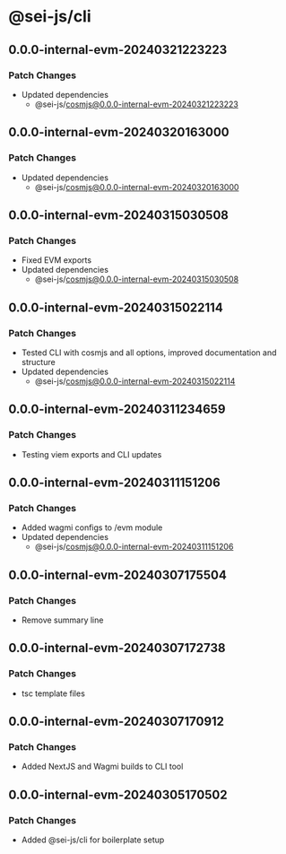 # @sei-js/cli

## 0.0.0-internal-evm-20240321223223

### Patch Changes

- Updated dependencies
  - @sei-js/cosmjs@0.0.0-internal-evm-20240321223223

## 0.0.0-internal-evm-20240320163000

### Patch Changes

- Updated dependencies
  - @sei-js/cosmjs@0.0.0-internal-evm-20240320163000

## 0.0.0-internal-evm-20240315030508

### Patch Changes

- Fixed EVM exports
- Updated dependencies
  - @sei-js/cosmjs@0.0.0-internal-evm-20240315030508

## 0.0.0-internal-evm-20240315022114

### Patch Changes

- Tested CLI with cosmjs and all options, improved documentation and structure
- Updated dependencies
  - @sei-js/cosmjs@0.0.0-internal-evm-20240315022114

## 0.0.0-internal-evm-20240311234659

### Patch Changes

- Testing viem exports and CLI updates

## 0.0.0-internal-evm-20240311151206

### Patch Changes

- Added wagmi configs to /evm module
- Updated dependencies
  - @sei-js/cosmjs@0.0.0-internal-evm-20240311151206

## 0.0.0-internal-evm-20240307175504

### Patch Changes

- Remove summary line

## 0.0.0-internal-evm-20240307172738

### Patch Changes

- tsc template files

## 0.0.0-internal-evm-20240307170912

### Patch Changes

- Added NextJS and Wagmi builds to CLI tool

## 0.0.0-internal-evm-20240305170502

### Patch Changes

- Added @sei-js/cli for boilerplate setup
